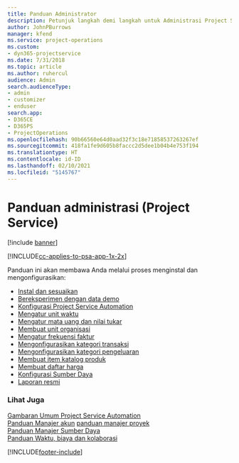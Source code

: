 ```yaml
---
title: Panduan Administrator
description: Petunjuk langkah demi langkah untuk Administrasi Project Service
author: JohnPBurrows
manager: kfend
ms.service: project-operations
ms.custom:
- dyn365-projectservice
ms.date: 7/31/2018
ms.topic: article
ms.author: ruhercul
audience: Admin
search.audienceType:
- admin
- customizer
- enduser
search.app:
- D365CE
- D365PS
- ProjectOperations
ms.openlocfilehash: 90b66560e64d0aad32f3c18e71858537263267ef
ms.sourcegitcommit: 418fa1fe9d605b8faccc2d5dee1b04b4e753f194
ms.translationtype: HT
ms.contentlocale: id-ID
ms.lasthandoff: 02/10/2021
ms.locfileid: "5145767"
---
```

# <a name="administrator-guide-project-service"></a>Panduan administrasi (Project Service)

[!include [banner](../includes/psa-now-project-operations.md)]

[!INCLUDE[cc-applies-to-psa-app-1x-2x](../includes/cc-applies-to-psa-app-1x-2x.md)]

Panduan ini akan membawa Anda melalui proses menginstal dan mengonfigurasikan:  
  
- [Instal dan sesuaikan](install-customize.md)
- [Bereksperimen dengan data demo](use-demo-data.md)
- [Konfigurasi Project Service Automation](configure.md)
- [Mengatur unit waktu](set-up-time-units.md)
- [Mengatur mata uang dan nilai tukar](set-up-currencies-exchange-rates.md)
- [Membuat unit organisasi](create-organizational-units.md)
- [Mengatur frekuensi faktur](set-up-invoice-frequencies.md)
- [Mengonfigurasikan kategori transaksi](configure-transaction-categories.md)
- [Mengonfigurasikan kategori pengeluaran](configure-expense-categories.md)
- [Membuat item katalog produk](create-product-catalog-items.md)
- [Membuat daftar harga](create-price-list.md)
- [Konfigurasi Sumber Daya](set-up-resources.md)
- [Laporan resmi](white-papers.md)
  
### <a name="see-also"></a>Lihat Juga  
 [Gambaran Umum Project Service Automation](../psa/overview.md)    
 [Panduan Manajer akun](../psa/account-manager-guide.md) [panduan manajer proyek](../psa/project-manager-guide.md)   
 [Panduan Manajer Sumber Daya](../psa/resource-manager-guide.md)   
 [Panduan Waktu, biaya dan kolaborasi](../psa/time-expense-collaboration-guide.md)


[!INCLUDE[footer-include](../includes/footer-banner.md)]